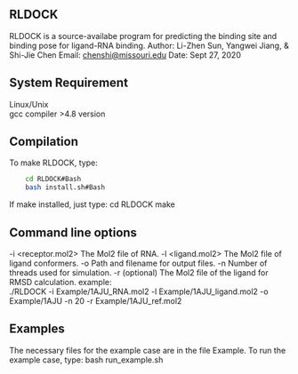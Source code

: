 **RLDOCK**
-----------------
RLDOCK is a source-availabe program for predicting the binding site and binding pose for ligand-RNA binding. 
Author: Li-Zhen Sun, Yangwei Jiang, & Shi-Jie Chen Email: chenshi@missouri.edu Date: Sept 27, 2020

System Requirement
------------------

 Linux/Unix  
 gcc compiler >4.8 version 
 
Compilation
----------------- 
To make RLDOCK, type:
```Bash
	cd RLDOCK#Bash  
	bash install.sh#Bash
```

If make installed, just type:
	cd RLDOCK
	make

Command line options
----------------- 
-i <receptor.mol2>
    The Mol2 file of RNA.
-l <ligand.mol2>
    The Mol2 file of ligand conformers.
-o <output prefix>
    Path and filename for output files.
-n <thread number>
    Number of threads used for simulation.
-r <reference ligand file>(optional)
    The Mol2 file of the ligand for RMSD calculation.
  example:    
  ./RLDOCK -i Example/1AJU_RNA.mol2 -l Example/1AJU_ligand.mol2 -o Example/1AJU -n 20 -r Example/1AJU_ref.mol2    

Examples
-----------------
The necessary files for the example case are in the file Example.
To run the example case, type:
  bash run_example.sh
